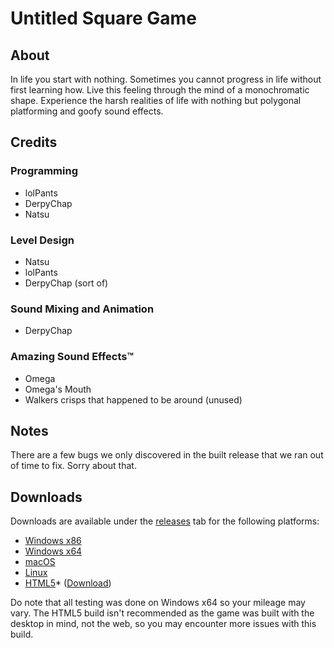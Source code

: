 # Untitled Square Game

## About
In life you start with nothing. Sometimes you cannot progress in life without first learning how. Live this feeling through the mind of a monochromatic shape. Experience the harsh realities of life with nothing but polygonal platforming and goofy sound effects.

## Credits
### Programming
 - lolPants
 - DerpyChap
 - Natsu

### Level Design
 - Natsu
 - lolPants
 - DerpyChap (sort of)

### Sound Mixing and Animation
 - DerpyChap

### Amazing Sound Effects™
 - Omega
 - Omega's Mouth
 - Walkers crisps that happened to be around (unused)

## Notes
There are a few bugs we only discovered in the built release that we ran out of time to fix. Sorry about that.

## Downloads
Downloads are available under the [releases](/releases) tab for the following platforms:

 - [Windows x86](https://github.com/lolPants/untitled-square-game/releases/download/v1.0.0/Untitled.Square.Game.win32.zip)
 - [Windows x64](https://github.com/lolPants/untitled-square-game/releases/download/v1.0.0/Untitled.Square.Game.win64.zip)
 - [macOS](https://github.com/lolPants/untitled-square-game/releases/download/v1.0.0/Untitled.Square.Game.darwin.zip)
 - [Linux](https://github.com/lolPants/untitled-square-game/releases/download/v1.0.0/Untitled.Square.Game.linux.zip)
 - [HTML5](https://derpychap.github.io/untitled-square/)* ([Download](https://github.com/lolPants/untitled-square-game/releases/download/v1.0.0/Untitled.Square.Game.webgl.zip))

Do note that all testing was done on Windows x64 so your mileage may vary. The HTML5 build isn't recommended as the game was built with the desktop in mind, not the web, so you may encounter more issues with this build.
